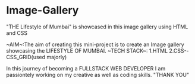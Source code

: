 # Image-Gallery
"THE Lifestyle of Mumbai" is showcased in this image gallery using HTML and CSS

~AIM~:The aim of creating this mini-project is to create an Image gallery showcasing the LIFESTYLE OF MUMBAI.
~TECH STACK~: 1.HTML
              2.CSS--CSS_GRID(used majorly)

In this journey of becoming a FULLSTACK WEB DEVELOPER I am passiontely working on my creative as well as coding skills.
                                                     "THANK YOU"
